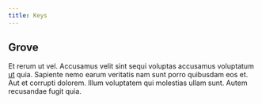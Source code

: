 ```yaml
---
title: Keys
---
```


## Grove

Et rerum ut vel. Accusamus velit sint sequi voluptas accusamus voluptatum [ut](/facere/temporibus/adipisci/molestias/centralized_usability_reboot.md) quia. Sapiente nemo earum veritatis nam sunt porro quibusdam eos et. Aut et corrupti dolorem. Illum voluptatem qui molestias ullam sunt. Autem recusandae fugit quia.
